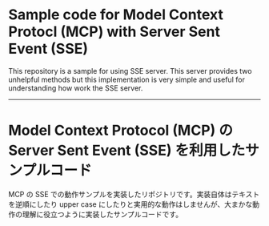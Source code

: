 # Sample code for Model Context Protocl (MCP) with Server Sent Event (SSE)

This repository is a sample for using SSE server. This server provides two unhelpful methods but this implementation is very simple and useful for understanding how work the SSE server.

--------------------------------

# Model Context Protocol (MCP) の Server Sent Event (SSE) を利用したサンプルコード

MCP の SSE での動作サンプルを実装したリポジトリです。実装自体はテキストを逆順にしたり upper case にしたりと実用的な動作はしませんが、大まかな動作の理解に役立つように実装したサンプルコードです。
